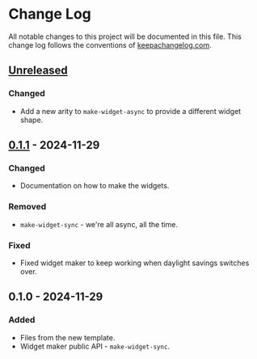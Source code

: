 # Change Log
All notable changes to this project will be documented in this file. This change log follows the conventions of [keepachangelog.com](http://keepachangelog.com/).

## [Unreleased]
### Changed
- Add a new arity to `make-widget-async` to provide a different widget shape.

## [0.1.1] - 2024-11-29
### Changed
- Documentation on how to make the widgets.

### Removed
- `make-widget-sync` - we're all async, all the time.

### Fixed
- Fixed widget maker to keep working when daylight savings switches over.

## 0.1.0 - 2024-11-29
### Added
- Files from the new template.
- Widget maker public API - `make-widget-sync`.

[Unreleased]: https://sourcehost.site/your-name/optimal-routes/compare/0.1.1...HEAD
[0.1.1]: https://sourcehost.site/your-name/optimal-routes/compare/0.1.0...0.1.1
